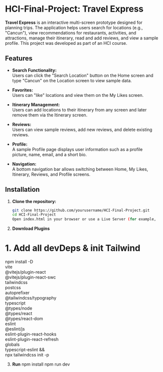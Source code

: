 # HCI-Final-Project: Travel Express

**Travel Express** is an interactive multi-screen prototype designed for planning trips. The application helps users search for locations (e.g., "Cancun"), view recommendations for restaurants, activities, and attractions, manage their itinerary, read and add reviews, and view a sample profile. This project was developed as part of an HCI course.

## Features

- **Search Functionality:**  
  Users can click the "Search Location" button on the Home screen and type "Cancun" on the Location screen to view sample data.
  
- **Favorites:**  
  Users can "like" locations and view them on the My Likes screen.

- **Itinerary Management:**  
  Users can add locations to their itinerary from any screen and later remove them via the Itinerary screen.

- **Reviews:**  
  Users can view sample reviews, add new reviews, and delete existing reviews.

- **Profile:**  
  A sample Profile page displays user information such as a profile picture, name, email, and a short bio.

- **Navigation:**  
  A bottom navigation bar allows switching between Home, My Likes, Itinerary, Reviews, and Profile screens.

## Installation

1. **Clone the repository:**

   ```bash
   git clone https://github.com/yourusername/HCI-Final-Project.git
   cd HCI-Final-Project
   Open index.html in your browser or use a Live Server (for example, via VS Code) to view the application locally.

2. **Download Plugins**

  # 1. Add all devDeps & init Tailwind
  npm install -D \
    vite \
    @vitejs/plugin-react \
    @vitejs/plugin-react-swc \
    tailwindcss \
    postcss \
    autoprefixer \
    @tailwindcss/typography \
    typescript \
    @types/node \
    @types/react \
    @types/react-dom \
    eslint \
    @eslint/js \
    eslint-plugin-react-hooks \
    eslint-plugin-react-refresh \
    globals \
    typescript-eslint && \
  npx tailwindcss init -p

3. **Run**
  npm install
  npm run dev
